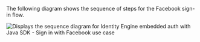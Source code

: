 The following diagram shows the sequence of steps for the Facebook sign-in flow.

<div class="full">

![Displays the sequence diagram for Identity Engine embedded auth with Java SDK - Sign in with Facebook use case](/img/oie-embedded-sdk/oie-embedded-sdk-use-case-social-sign-in-java.png)

</div>